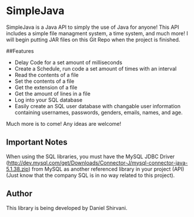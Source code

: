 # SimpleJava
SimpleJava is a Java API to simply the use of Java for anyone! This API includes a simple file managment system, a time system, and much more! I will begin putting JAR files on this Git Repo when the project is finished.

##Features
- Delay Code for a set amount of milliseconds
- Create a Schedule, run code a set amount of times with an interval
- Read the contents of a file
- Set the contents of a file
- Get the extension of a file
- Get the amount of lines in a file
- Log into your SQL database
- Easily create an SQL user database with changable user information containing usernames, passwords, genders, emails, names, and age.

Much more is to come! Any ideas are welcome!

## Important Notes
When using the SQL libraries, you must have the MySQL JDBC Driver (http://dev.mysql.com/get/Downloads/Connector-J/mysql-connector-java-5.1.38.zip) from MySQL as another referenced library in your project (API) (Just know that the company SQL is in no way related to this project).

## Author
This library is being developed by Daniel Shirvani.
